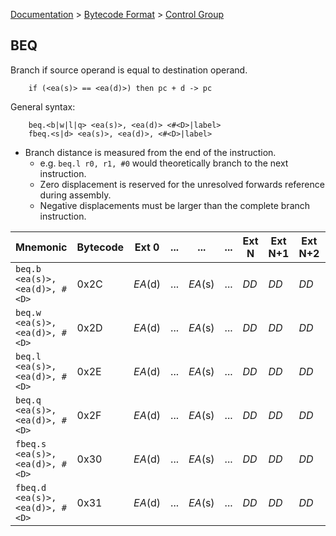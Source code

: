 [Documentation](../../README.md) > [Bytecode Format](../README.md) > [Control Group](../InstructionsControl.md)

## BEQ

Branch if source operand is equal to destination operand.

        if (<ea(s)> == <ea(d)>) then pc + d -> pc

General syntax:

        beq.<b|w|l|q> <ea(s)>, <ea(d)> <#<D>|label>
        fbeq.<s|d> <ea(s)>, <ea(d)>, <#<D>|label>

* Branch distance is measured from the end of the instruction.
    - e.g. `beq.l r0, r1, #0` would theoretically branch to the next instruction.
    - Zero displacement is reserved for the unresolved forwards reference during assembly.
    - Negative displacements must be larger than the complete branch instruction.

| Mnemonic | Bytecode | Ext 0 | ... | ... | ... | Ext N | Ext N+1 | Ext N+2 | Ext N+3 |
| - | - | - | - | - | - | - | - | - | - |
| `beq.b <ea(s)>, <ea(d)>, #<D>` | 0x2C | *EA*(d) | ... | *EA*(s) | ... | *DD* | *DD* | *DD* | *DD* |
| `beq.w <ea(s)>, <ea(d)>, #<D>` | 0x2D | *EA*(d) | ... | *EA*(s) | ... | *DD* | *DD* | *DD* | *DD* |
| `beq.l <ea(s)>, <ea(d)>, #<D>` | 0x2E | *EA*(d) | ... | *EA*(s) | ... | *DD* | *DD* | *DD* | *DD* |
| `beq.q <ea(s)>, <ea(d)>, #<D>` | 0x2F | *EA*(d) | ... | *EA*(s) | ... | *DD* | *DD* | *DD* | *DD* |
| `fbeq.s <ea(s)>, <ea(d)>, #<D>` | 0x30 | *EA*(d) | ... | *EA*(s) | ... | *DD* | *DD* | *DD* | *DD* |
| `fbeq.d <ea(s)>, <ea(d)>, #<D>` | 0x31 | *EA*(d) | ... | *EA*(s) | ... | *DD* | *DD* | *DD* | *DD* |
